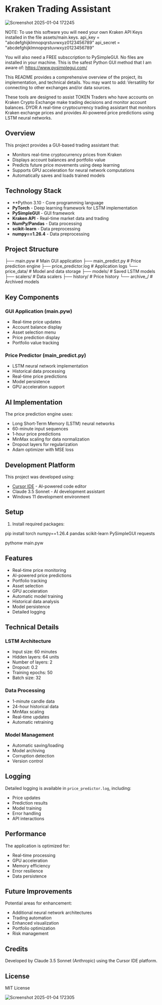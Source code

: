 # Kraken Trading Assistant
![Screenshot 2025-01-04 172245](https://github.com/user-attachments/assets/06e0d0ef-0189-4ed3-a0d3-3b7e94775cf3)

NOTE: To use this software you will need your own Kraken API Keys installed in the file assets/main.keys.
api_key = "abcdefghijklmnopqrstuvwxyz0123456789"
api_secret = "abcdefghijklmnopqrstuvwxyz0123456789"

You will also need a FREE subsccription to PySimpleGUI. No files are installed in your machine. This is the safest Python GUI method that I am aware of: https://www.pysimplegui.com/

This README provides a comprehensive overview of the project, its implementation, and technical details. 
You may want to add: Versatility for connecting to other exchanges and/or data sources. 

These tools are designed to assist TOKEN Traders who have accounts on Kraken Crypto Exchange make trading decisions and monitor account balances. DYOR
A real-time cryptocurrency trading assistant that monitors Kraken exchange prices and provides AI-powered price predictions using LSTM neural networks.

## Overview

This project provides a GUI-based trading assistant that:
- Monitors real-time cryptocurrency prices from Kraken
- Displays account balances and portfolio value
- Predicts future price movements using deep learning
- Supports GPU acceleration for neural network computations
- Automatically saves and loads trained models

## Technology Stack

- **Python 3.10 - Core programming language
- **PyTorch** - Deep learning framework for LSTM implementation
- **PySimpleGUI** - GUI framework
- **Kraken API** - Real-time market data and trading
- **NumPy/Pandas** - Data processing
- **scikit-learn** - Data preprocessing
- **numpy==1.26.4** - Data preprocessing
## Project Structure

├── main.pyw # Main GUI application
├── main_predict.py # Price prediction engine
├── price_predictor.log # Application logs
└── price_data/ # Model and data storage
├── models/ # Saved LSTM models
├── scalers/ # Data scalers
├── history/ # Price history
└── archive_/ # Archived models


## Key Components

### GUI Application (main.pyw)
- Real-time price updates
- Account balance display
- Asset selection menu
- Price prediction display
- Portfolio value tracking

### Price Predictor (main_predict.py)
- LSTM neural network implementation
- Historical data processing
- Real-time price predictions
- Model persistence
- GPU acceleration support

## AI Implementation

The price prediction engine uses:
- Long Short-Term Memory (LSTM) neural networks
- 60-minute input sequences
- 1-hour price predictions
- MinMax scaling for data normalization
- Dropout layers for regularization
- Adam optimizer with MSE loss

## Development Platform

This project was developed using:
- [Cursor IDE](https://cursor.sh/) - AI-powered code editor
- Claude 3.5 Sonnet - AI development assistant
- Windows 11 development environment

## Setup

1. Install required packages:

pip install torch numpy==1.26.4 pandas scikit-learn PySimpleGUI requests


pythonw main.pyw


## Features

- Real-time price monitoring
- AI-powered price predictions
- Portfolio tracking
- Asset selection
- GPU acceleration
- Automatic model training
- Historical data analysis
- Model persistence
- Detailed logging

## Technical Details

### LSTM Architecture
- Input size: 60 minutes
- Hidden layers: 64 units
- Number of layers: 2
- Dropout: 0.2
- Training epochs: 50
- Batch size: 32

### Data Processing
- 1-minute candle data
- 24-hour historical data
- MinMax scaling
- Real-time updates
- Automatic retraining

### Model Management
- Automatic saving/loading
- Model archiving
- Corruption detection
- Version control

## Logging

Detailed logging is available in `price_predictor.log`, including:
- Price updates
- Prediction results
- Model training
- Error handling
- API interactions

## Performance

The application is optimized for:
- Real-time processing
- GPU acceleration
- Memory efficiency
- Error resilience
- Data persistence

## Future Improvements

Potential areas for enhancement:
- Additional neural network architectures
- Trading automation
- Enhanced visualization
- Portfolio optimization
- Risk management

## Credits

Developed by Claude 3.5 Sonnet (Anthropic) using the Cursor IDE platform.

## License

MIT License

![Screenshot 2025-01-04 172305](https://github.com/user-attachments/assets/a8490603-30bd-47ab-95bd-c6d451a064e6)
